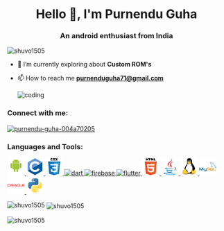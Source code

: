 <h1 align="center">Hello 👋, I'm Purnendu Guha</h1>
<h3 align="center">An android enthusiast from India</h3>

<p align="left"> <img src="https://komarev.com/ghpvc/?username=shuvo1505&label=Profile%20views&color=0e75b6&style=flat" alt="shuvo1505" /> </p>

- 🌱 I’m currently exploring about **Custom ROM's**

- 📫 How to reach me **purnenduguha71@gmail.com**

  <img width="400" height="220" alt="coding" src="https://cdn.dribbble.com/users/603800/screenshots/4569474/dribbble-code.gif" 
  align="center">
  
<h3 align="left">Connect with me:</h3>
<p align="left">
<a href="https://linkedin.com/in/purnendu-guha-004a70205" target="blank"><img align="center" src="https://raw.githubusercontent.com/rahuldkjain/github-profile-readme-generator/master/src/images/icons/Social/linked-in-alt.svg" alt="purnendu-guha-004a70205" height="30" width="40" /></a>
</p>

<h3 align="left">Languages and Tools:</h3>
<p align="left"> <a href="https://developer.android.com" target="_blank" rel="noreferrer"> <img src="https://raw.githubusercontent.com/devicons/devicon/master/icons/android/android-original-wordmark.svg" alt="android" width="40" height="40"/> </a> <a href="https://www.cprogramming.com/" target="_blank" rel="noreferrer"> <img src="https://raw.githubusercontent.com/devicons/devicon/master/icons/c/c-original.svg" alt="c" width="40" height="40"/> </a> <a href="https://www.w3schools.com/css/" target="_blank" rel="noreferrer"> <img src="https://raw.githubusercontent.com/devicons/devicon/master/icons/css3/css3-original-wordmark.svg" alt="css3" width="40" height="40"/> </a> <a href="https://dart.dev" target="_blank" rel="noreferrer"> <img src="https://www.vectorlogo.zone/logos/dartlang/dartlang-icon.svg" alt="dart" width="40" height="40"/> </a> <a href="https://firebase.google.com/" target="_blank" rel="noreferrer"> <img src="https://www.vectorlogo.zone/logos/firebase/firebase-icon.svg" alt="firebase" width="40" height="40"/> </a> <a href="https://flutter.dev" target="_blank" rel="noreferrer"> <img src="https://www.vectorlogo.zone/logos/flutterio/flutterio-icon.svg" alt="flutter" width="40" height="40"/> </a> <a href="https://www.w3.org/html/" target="_blank" rel="noreferrer"> <img src="https://raw.githubusercontent.com/devicons/devicon/master/icons/html5/html5-original-wordmark.svg" alt="html5" width="40" height="40"/> </a> <a href="https://www.java.com" target="_blank" rel="noreferrer"> <img src="https://raw.githubusercontent.com/devicons/devicon/master/icons/java/java-original.svg" alt="java" width="40" height="40"/> </a> <a href="https://www.linux.org/" target="_blank" rel="noreferrer"> <img src="https://raw.githubusercontent.com/devicons/devicon/master/icons/linux/linux-original.svg" alt="linux" width="40" height="40"/> </a> <a href="https://www.mysql.com/" target="_blank" rel="noreferrer"> <img src="https://raw.githubusercontent.com/devicons/devicon/master/icons/mysql/mysql-original-wordmark.svg" alt="mysql" width="40" height="40"/> </a> <a href="https://www.oracle.com/" target="_blank" rel="noreferrer"> <img src="https://raw.githubusercontent.com/devicons/devicon/master/icons/oracle/oracle-original.svg" alt="oracle" width="40" height="40"/> </a> <a href="https://www.python.org" target="_blank" rel="noreferrer"> <img src="https://raw.githubusercontent.com/devicons/devicon/master/icons/python/python-original.svg" alt="python" width="40" height="40"/> </a> </p>

<p><img align="left" src="https://github-readme-stats.vercel.app/api/top-langs?username=shuvo1505&show_icons=true&theme=onedark&text_color=ffffff&locale=en&layout=compact" alt="shuvo1505" /></p>

<p>&nbsp;<img align="center" src="https://github-readme-stats.vercel.app/api?username=shuvo1505&show_icons=true&theme=onedark&locale=en" alt="shuvo1505" /></p>

<p><img align="center" src="https://github-readme-streak-stats.herokuapp.com/?user=shuvo1505&theme=highcontrast" alt="shuvo1505" /></p>
